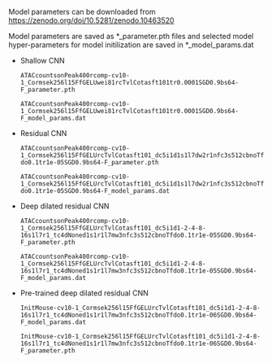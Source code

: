 Model parameters can be downloaded from https://zenodo.org/doi/10.5281/zenodo.10463520

Model parameters are saved as *_parameter.pth files and selected model hyper-parameters for model initilization are saved in *_model_params.dat

- Shallow CNN

  `ATACcountsonPeak400rcomp-cv10-1_Cormsek256l15FfGELUwei81rcTvlCotasft101tr0.0001SGD0.9bs64-F_parameter.pth`
  
  `ATACcountsonPeak400rcomp-cv10-1_Cormsek256l15FfGELUwei81rcTvlCotasft101tr0.0001SGD0.9bs64-F_model_params.dat`

- Residual CNN

  `ATACcountsonPeak400rcomp-cv10-1_Cormsek256l15FfGELUrcTvlCotasft101_dc5i1d1s1l7dw2r1nfc3s512cbnoTfdo0.1tr1e-05SGD0.9bs64-F_parameter.pth`

  `ATACcountsonPeak400rcomp-cv10-1_Cormsek256l15FfGELUrcTvlCotasft101_dc5i1d1s1l7dw2r1nfc3s512cbnoTfdo0.1tr1e-05SGD0.9bs64-F_model_params.dat`

- Deep dilated residual CNN

  `ATACcountsonPeak400rcomp-cv10-1_Cormsek256l15FfGELUrcTvlCotasft101_dc5i1d1-2-4-8-16s1l7r1_tc4dNoned1s1r1l7mw3nfc3s512cbnoTfdo0.1tr1e-05SGD0.9bs64-F_parameter.pth`

  `ATACcountsonPeak400rcomp-cv10-1_Cormsek256l15FfGELUrcTvlCotasft101_dc5i1d1-2-4-8-16s1l7r1_tc4dNoned1s1r1l7mw3nfc3s512cbnoTfdo0.1tr1e-05SGD0.9bs64-F_model_params.dat`

- Pre-trained deep dilated residual CNN

  `InitMouse-cv10-1_Cormsek256l15FfGELUrcTvlCotasft101_dc5i1d1-2-4-8-16s1l7r1_tc4dNoned1s1r1l7mw3nfc3s512cbnoTfdo0.1tr1e-06SGD0.9bs64-F_model_params.dat`

  `InitMouse-cv10-1_Cormsek256l15FfGELUrcTvlCotasft101_dc5i1d1-2-4-8-16s1l7r1_tc4dNoned1s1r1l7mw3nfc3s512cbnoTfdo0.1tr1e-06SGD0.9bs64-F_parameter.pth`
  
